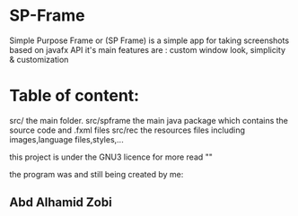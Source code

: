 # SP-Frame
Simple Purpose Frame or (SP Frame) is a simple app for taking screenshots based on javafx API it's main features are : custom window look, simplicity &amp; customization 

# Table of content:
src/
  the main folder.
src/spframe
  the main java package which contains the source code and .fxml files
src/rec
  the resources files including images,language files,styles,...

this project is under the GNU3 licence for more read "" 

the program was and still being created by me:
## Abd Alhamid Zobi
